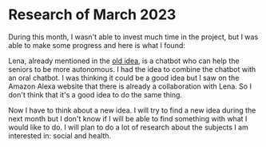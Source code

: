 # Research of March 2023

During this month, I wasn't able to invest much time in the project, but I was able to make some progress and here is what I found:

Lena, already mentioned in the [old idea](../../oldIdeas.md#what-already-exists-for-the-idea-1), is a chatbot who can help the seniors to be more autonomous. I had the idea to combine the chatbot with an oral chatbot. I was thinking it could be a good idea but I saw on the Amazon Alexa website that there is already a collaboration with Lena. So I don't think that it's a good idea to do the same thing.

Now I have to think about a new idea. I will try to find a new idea during the next month but I don't know if I will be able to find something with what I would like to do. I will plan to do a lot of research about the subjects I am interested in: social and health.
